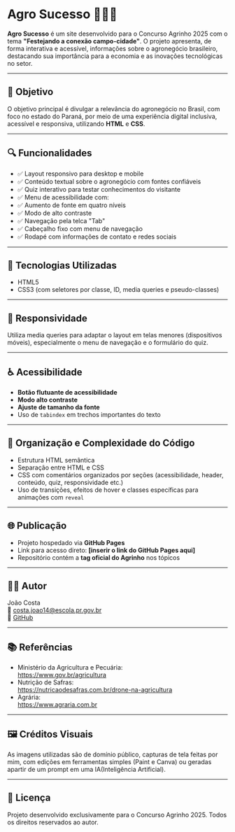 
# Agro Sucesso 🌾🇧🇷

**Agro Sucesso** é um site desenvolvido para o Concurso Agrinho 2025 com o tema **"Festejando a conexão campo-cidade"**. O projeto apresenta, de forma interativa e acessível, informações sobre o agronegócio brasileiro, destacando sua importância para a economia e as inovações tecnológicas no setor.

---

## 📌 Objetivo

O objetivo principal é divulgar a relevância do agronegócio no Brasil, com foco no estado do Paraná, por meio de uma experiência digital inclusiva, acessível e responsiva, utilizando **HTML** e **CSS**.

---

## 🔍 Funcionalidades

- ✅ Layout responsivo para desktop e mobile
- ✅ Conteúdo textual sobre o agronegócio com fontes confiáveis
- ✅ Quiz interativo para testar conhecimentos do visitante
- ✅ Menu de acessibilidade com:
- ✅ Aumento de fonte em quatro níveis
- ✅ Modo de alto contraste
- ✅ Navegação pela telca "Tab"
- ✅ Cabeçalho fixo com menu de navegação 
- ✅ Rodapé com informações de contato e redes sociais

---

## 🧱 Tecnologias Utilizadas

- HTML5
- CSS3 (com seletores por classe, ID, media queries e pseudo-classes)

---

## 📱 Responsividade

Utiliza media queries para adaptar o layout em telas menores (dispositivos móveis), especialmente o menu de navegação e o formulário do quiz.

---

## ♿ Acessibilidade

- **Botão flutuante de acessibilidade**
- **Modo alto contraste**
- **Ajuste de tamanho da fonte**
- Uso de `tabindex` em trechos importantes do texto

---

## 🧠 Organização e Complexidade do Código

- Estrutura HTML semântica
- Separação entre HTML e CSS
- CSS com comentários organizados por seções (acessibilidade, header, conteúdo, quiz, responsividade etc.)
- Uso de transições, efeitos de hover e classes específicas para animações com `reveal`

---

## 🌐 Publicação

- Projeto hospedado via **GitHub Pages**
- Link para acesso direto: **[inserir o link do GitHub Pages aqui]**
- Repositório contém a **tag oficial do Agrinho** nos tópicos

---

## 👨‍💻 Autor

João Costa  
📧 costa.joao14@escola.pr.gov.br  
🔗 [GitHub](https://github.com/jaodufrifai)  

---

## 📚 Referências

- Ministério da Agricultura e Pecuária:  
  https://www.gov.br/agricultura  
- Nutrição de Safras:  
  https://nutricaodesafras.com.br/drone-na-agricultura  
- Agrária:  
  https://www.agraria.com.br

---

## 🖼️ Créditos Visuais

As imagens utilizadas são de domínio público, capturas de tela feitas por mim, com edições em ferramentas simples (Paint e Canva) ou geradas apartir de um prompt em uma IA(Inteligência Artificial).

---

## 📄 Licença

Projeto desenvolvido exclusivamente para o Concurso Agrinho 2025. Todos os direitos reservados ao autor.
